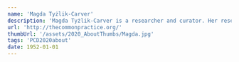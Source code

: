 ```yaml
---
name: 'Magda Tyżlik-Carver'
description: 'Magda Tyżlik-Carver is a researcher and curator. Her research explores relational arrangements of humans and nonhumans and their biopolitical creations through posthuman curating and curating in/as common/s, future thinking, affective data, and data fictions. Tyżlik-Carver is Assistant Professor in Digital Design at Aarhus University'
url: 'http://thecommonpractice.org/'
thumbUrl: '/assets/2020_AboutThumbs/Magda.jpg'
tags: 'PCD2020about'
date: 1952-01-01
---
```

